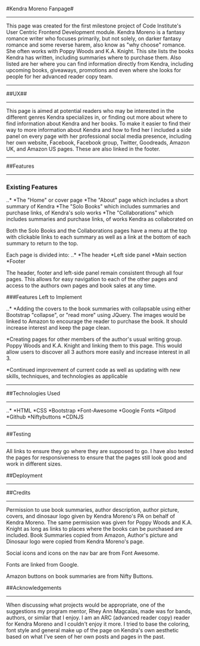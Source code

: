 #Kendra Moreno Fanpage#
___

This page was created for the first milestone project of Code Institute's User Centric Frontend Development module. Kendra Moreno is a fantasy romance writer who focuses primarily, but not solely, on darker fantasy romance and some reverse harem, also know as "why choose" romance. She often works with Poppy Woods and K.A. Knight. This site lists the books Kendra has written, including summaries where to purchase them. Also listed are her where you can find information directly from Kendra, including upcoming books, giveaways, promotions and even where she looks for people for her advanced reader copy team. 
___
##UX##
___

This page is aimed at potential readers who may be interested in the different genres Kendra specializes in, or finding out more about where to find information about Kendra and her books. To make it easier to find their way to more information about Kendra and how to find her I included a side panel on every page with her professional social media presence, including her own website, Facebook, Facebook group, Twitter, Goodreads, Amazon UK, and Amazon US pages. These are also linked in the footer. 
___
##Features
___

### Existing Features
..*
*The "Home" or cover page
*The "About" page which includes a short summary of Kendra
*The "Solo Books" which includes summaries and purchase links, of Kendra's solo works
*The "Collaborations" which includes summaries and purchase links, of works Kendra as collaborated on

Both the Solo Books and the Collaborations pages have a menu at the top with clickable links to each summary as well as a link at the bottom of each summary to return to the top. 

Each page is divided into:
..*
*The header
*Left side panel
*Main section 
*Footer

The header, footer and left-side panel remain consistent through all four pages. This allows for easy navigation to each of the other pages and access to the authors own pages and book sales at any time. 

###Features Left to Implement

..*
*Adding the covers to the book summaries with collapsable using either Bootstrap "collapse", or "read more" using JQuery. The images would be linked to Amazon to encourage the reader to purchase the book. It should increase interest and keep the page clean.

*Creating pages for other members of the author's usual writing group. Poppy Woods and K.A. Knight and linking them to this page. This would allow users to discover all 3 authors more easily and increase interest in all 3.

*Continued improvement of current code as well as updating with new skills, techniques, and technologies as applicable
___
##Technologies Used
___

..*
*HTML
*CSS
*Bootstrap
*Font-Awesome
*Google Fonts
*Gitpod
*Github
*Niftybuttons
*CDNJS

___
##Testing
___

All links to ensure they go where they are supposed to go. I have also tested the pages for responsiveness to ensure that the pages still look good and work in different sizes. 


##Deployment
___


##Credits
___

Permission to use book summaries, author description, author picture, covers, and dinosaur logo given by Kendra Moreno's PA on behalf of Kendra Moreno. The same permission was given for Poppy Woods and K.A. Knight as long as links to places where the books can be purchased are included. Book Summaries copied from Amazon, Author's picture and Dinosaur logo were copied from Kendra Moreno's page. 

Social icons and icons on the nav bar are from Font Awesome. 

Fonts are linked from Google.

Amazon buttons on book summaries are from Nifty Buttons. 


##Acknowledgements
___

When discussing what projects would be appropriate, one of the suggestions my program mentor, Rhey Ann Magcalas, made was for bands, authors, or similar that I enjoy. I am an ARC (advanced reader copy) reader for Kendra Moreno and I couldn't enjoy it more. I tried to base the coloring, font style and general make up of the page on Kendra's own aesthetic based on what I've seen of her own posts and pages in the past. 